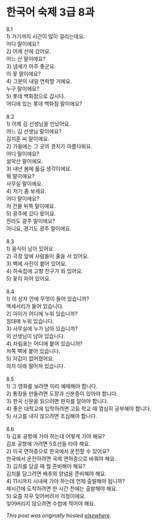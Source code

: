 # 한국어 숙제 3급 8과

<p>8.1<br>1) 거기까지 시간이 많이 걸리는데요.<br>어디 말이에요?<br>2) 어제 산에 갔어요.<br>어느 산 말이에요?<br>3) 냄새가 아주 좋군요.<br>이 꽃 말이에요?<br>4) 그분이 내일 연락할 거예요.<br>누구 말이에요?<br>5) 롯데 백화점으로 갑시다.<br>어디에 있는 롯데 백화점 말이에요?<br><br>8.2<br>1) 어제 김 선생님을 만났어요.<br>어느 김 선생님 말이에요?<br>김지훈 씨 말이에요.<br>2) 가을에는 그 곳의 경치가 아름다워요.<br>어디 말이에요?<br>설악산 말이에요.<br>3) 내년 봄에 옮길 생각이에요.<br>뭐 말이에요?<br>사무실 말이에요.<br>4) 저기 좀 보세요.<br>어디 말이에요?<br>저 건물 뒤쪽 말이에요.<br>5) 광주에 갔다 왔어요.<br>전라도 광주 말이에요?<br>아니요, 경기도 광주 말이에요.<br><br>8.3<br>1) 음식이 남아 있어요.<br>2) 극장 앞에 사람들이 줄을 서 있어요.<br>3) 벽에 사진이 붙어 있어요.<br>4) 하숙집에 고향 친구가 와 있어요.<br>5) 꽃이 피어 있어요.<br><br>8.4<br>1) 이 상자 안에 무엇이 들어 있습니까?<br>액세서리가 들어 있습니다.<br>2) 아이가 어디에 누워 있습니까?<br>침대에 누워 있습니다.<br>3) 사무실에 누가 남아 있습니까?<br>이 선생님이 남아 있습니다.<br>4) 차림표는 어디에 붙어 있습니까?<br>저쪽 벽에 붙어 있습니다.<br>5) 지갑이 없어졌어요.<br>의자 아래 떨어져 있습니다.<br><br>8.5<br>1) 그 영화를 보려면 미리 예매해야 합니다.<br>2) 통장을 만들려면 도장과 신분증이 있어야 합니다.<br>3) 한국 신문을 읽으려면 한자를 알아야 합니다.<br>4) 좋은 대학교에 입학하려면 고등 학교 때 열심히 공부해야 합니다.<br>5) 사고를 내지 않으려면 조심해야 합니다.<br><br>8.6<br>1) 김포 공항에 가야 하는데 어떻게 가야 해요?<br>김포 공항에 가려면 5호선을 타야 해요.<br>2) 미국 면허증으로 한국에서 운전할 수 있어요?<br>한국에서 운전하려면 국제 면허증으로 바꿔야 해요.<br>3) 김치를 담글 때 뭘 준비해야 해요?<br>김치를 담그려면 배추와 양념을 준비해야 해요.<br>4) 11시까지 시내에 가야 하는데 언제 출발해야 됩니까?<br>제시간에 도착하려면 한 시간 전에는 출발해야 해요.<br>5) 요즘 자꾸 잊어버려서 걱정이에요.<br>잊어버리지 않으려면 수첩에 적어야 해요.</p>


*This post was originally hosted [elsewhere](http://planspace.blogspot.com/2009/04/3-8.html).*
